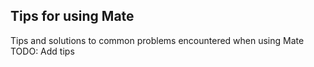 ## Tips for using Mate
Tips and solutions to common problems encountered when using Mate
TODO: Add tips
